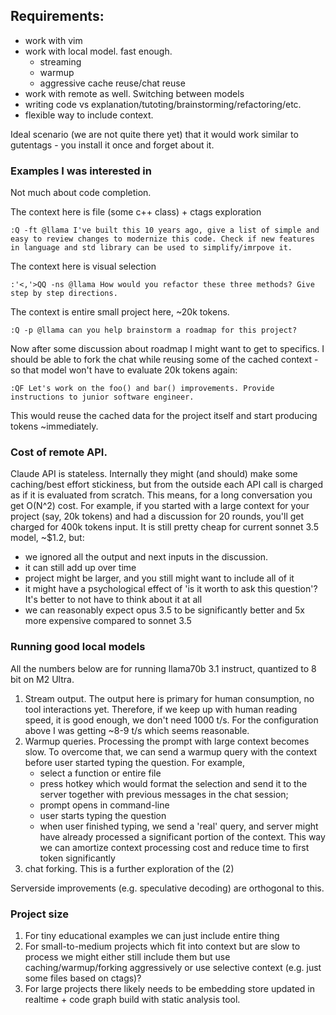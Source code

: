 ## Requirements:

- work with vim
- work with local model. fast enough.
    - streaming
    - warmup
    - aggressive cache reuse/chat reuse
- work with remote as well. Switching between models
- writing code vs explanation/tutoting/brainstorming/refactoring/etc.
- flexible way to include context.

Ideal scenario (we are not quite there yet) that it would work similar to gutentags - you install it once and forget about it.

### Examples I was interested in

Not much about code completion.

The context here is file (some c++ class) + ctags exploration
```
:Q -ft @llama I've built this 10 years ago, give a list of simple and easy to review changes to modernize this code. Check if new features in language and std library can be used to simplify/imrpove it.
```

The context here is visual selection
```
:'<,'>QQ -ns @llama How would you refactor these three methods? Give step by step directions.
```

The context is entire small project here, ~20k tokens.
```
:Q -p @llama can you help brainstorm a roadmap for this project?
```

Now after some discussion about roadmap I might want to get to specifics. I should be able to fork the chat while reusing some of the cached context - so that model won't have to evaluate 20k tokens again:

```
:QF Let's work on the foo() and bar() improvements. Provide instructions to junior software engineer. 
```

This would reuse the cached data for the project itself and start producing tokens ~immediately.

### Cost of remote API.

Claude API is stateless. Internally they might (and should) make some caching/best effort stickiness, but from the outside each API call is charged as if it is evaluated from scratch. This means, for a long conversation you get O(N^2) cost. For example, if you started with a large context for your project (say, 20k tokens) and had a discussion for 20 rounds, you'll get charged for 400k tokens input. It is still pretty cheap for current sonnet 3.5 model, ~$1.2, but:
- we ignored all the output and next inputs in the discussion. 
- it can still add up over time
- project might be larger, and you still might want to include all of it
- it might have a psychological effect of 'is it worth to ask this question'? It's better to not have to think about it at all
- we can reasonably expect opus 3.5 to be significantly better and 5x more expensive compared to sonnet 3.5

### Running good local models

All the numbers below are for running llama70b 3.1 instruct, quantized to 8 bit on M2 Ultra.

1. Stream output. The output here is primary for human consumption, no tool interactions yet. Therefore, if we keep up with human reading speed, it is good enough, we don't need 1000 t/s. For the configuration above I was getting ~8-9 t/s which seems reasonable.
2. Warmup queries. Processing the prompt with large context becomes slow. To overcome that, we can send a warmup query with the context before user started typing the question. For example, 
    - select a function or entire file
    - press hotkey which would format the selection and send it to the server together with previous messages in the chat session;
    - prompt opens in command-line 
    - user starts typing the question
    - when user finished typing, we send a 'real' query, and server might have already processed a significant portion of the context. 
    This way we can amortize context processing cost and reduce time to first token significantly
3. chat forking. This is a further exploration of the (2)

Serverside improvements (e.g. speculative decoding) are orthogonal to this. 

### Project size

1. For tiny educational examples we can just include entire thing
2. For small-to-medium projects which fit into context but are slow to process we might either still include them but use caching/warmup/forking aggressively or use selective context (e.g. just some files based on ctags)?
3. For large projects there likely needs to be embedding store updated in realtime + code graph build with static analysis tool.
